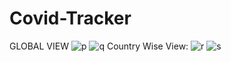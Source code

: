 # Covid-Tracker
GLOBAL VIEW
![p](https://user-images.githubusercontent.com/43576100/130358274-e6b29206-2f5a-4dbf-bc9a-e0c6da3687fc.jpg)
![q](https://user-images.githubusercontent.com/43576100/130358287-b74c8d27-2a36-49c1-8374-29054313c2a5.jpg)
Country Wise View:
![r](https://user-images.githubusercontent.com/43576100/130358295-22e99514-8282-4025-be05-49622de46638.jpg)
![s](https://user-images.githubusercontent.com/43576100/130358297-53bb2547-5efb-4c40-b669-6ced9f8b3eee.jpg)

